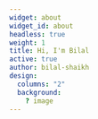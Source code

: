 ```yaml
---
widget: about
widget_id: about
headless: true
weight: 1
title: Hi, I'm Bilal
active: true
author: bilal-shaikh
design:
  columns: "2"
  background:
    ? image
---
```

